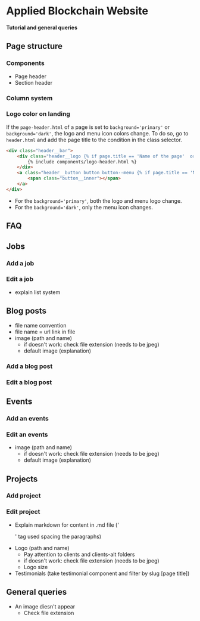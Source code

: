 # Applied Blockchain Website
**Tutorial and general queries**

## Page structure

### Components
* Page header
* Section header

### Column system

### Logo color on landing
If the `page-header.html` of a page is set to `background='primary'` or `background='dark'`, the logo and menu icon colors change.
To do so, go to `header.html` and add the page title to the condition in the class selector.
```html
<div class="header__bar">
    <div class="header__logo {% if page.title == 'Name of the page'  or page.title == 'Name of other page' %}alt{% endif %}">
        {% include components/logo-header.html %}
    </div>
    <a class="header__button button button--menu {% if page.title == 'Name of the page'  or page.title == 'Name of other page' %}alt{% endif %}">
        <span class="button__inner"></span>
    </a>
</div>
```
* For the `background='primary'`, both the logo and menu logo change.
* For the `background='dark'`, only the menu icon changes.

## FAQ

## Jobs
### Add a job
### Edit a job
* explain list system

## Blog posts
* file name convention
* file name = url link in file
* image (path and name)
    * if doesn't work: check file extension (needs to be jpeg)
    * default image (explanation)
### Add a blog post
### Edit a blog post

## Events
### Add an events
### Edit an events
* image (path and name)
    * if doesn't work: check file extension (needs to be jpeg)
    * default image (explanation)

## Projects
### Add project
### Edit project
* Explain markdown for content in .md file ('<p>' tag used spacing the paragraphs)
* Logo (path and name)
    * Pay attention to clients and clients-alt folders
    * if doesn't work: check file extension (needs to be jpeg)
    * Logo size 
* Testimonials (take testimonial component and filter by slug [page title])

## General queries
* An image diesn't appear
    * Check file extension
